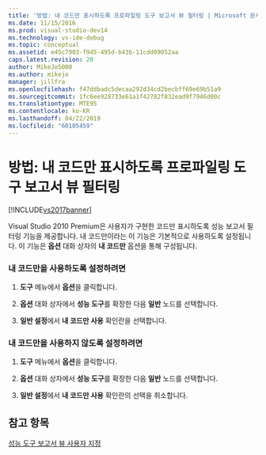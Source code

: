 ```yaml
---
title: '방법: 내 코드만 표시하도록 프로파일링 도구 보고서 뷰 필터링 | Microsoft 문서'
ms.date: 11/15/2016
ms.prod: visual-studio-dev14
ms.technology: vs-ide-debug
ms.topic: conceptual
ms.assetid: e45c7903-f945-495d-b43b-11cdd09052aa
caps.latest.revision: 20
author: MikeJo5000
ms.author: mikejo
manager: jillfra
ms.openlocfilehash: f47ddbadc5decaa292d34cd2becbff69e69b51a9
ms.sourcegitcommit: 1fc6ee928733e61a1f42782f832ead9f7946d00c
ms.translationtype: MTE95
ms.contentlocale: ko-KR
ms.lasthandoff: 04/22/2019
ms.locfileid: "60105459"
---
```

# <a name="how-to-filter-profiling-tools-report-views-to-display-just-my-code"></a>방법: 내 코드만 표시하도록 프로파일링 도구 보고서 뷰 필터링
[!INCLUDE[vs2017banner](../includes/vs2017banner.md)]

Visual Studio 2010 Premium은 사용자가 구현한 코드만 표시하도록 성능 보고서 필터링 기능을 제공합니다. 내 코드만이라는 이 기능은 기본적으로 사용하도록 설정됩니다. 이 기능은 **옵션** 대화 상자의 **내 코드만** 옵션을 통해 구성됩니다.  
  
### <a name="to-enable-just-my-code"></a>내 코드만을 사용하도록 설정하려면  
  
1. **도구** 메뉴에서 **옵션**을 클릭합니다.  
  
2. **옵션** 대화 상자에서 **성능 도구**를 확장한 다음 **일반** 노드를 선택합니다.  
  
3. **일반 설정**에서 **내 코드만 사용** 확인란을 선택합니다.  
  
### <a name="to-disable-just-my-code"></a>내 코드만을 사용하지 않도록 설정하려면  
  
1. **도구** 메뉴에서 **옵션**을 클릭합니다.  
  
2. **옵션** 대화 상자에서 **성능 도구**를 확장한 다음 **일반** 노드를 선택합니다.  
  
3. **일반 설정**에서 **내 코드만 사용** 확인란의 선택을 취소합니다.  
  
## <a name="see-also"></a>참고 항목  
 [성능 도구 보고서 뷰 사용자 지정](../profiling/customizing-performance-tools-report-views.md)
